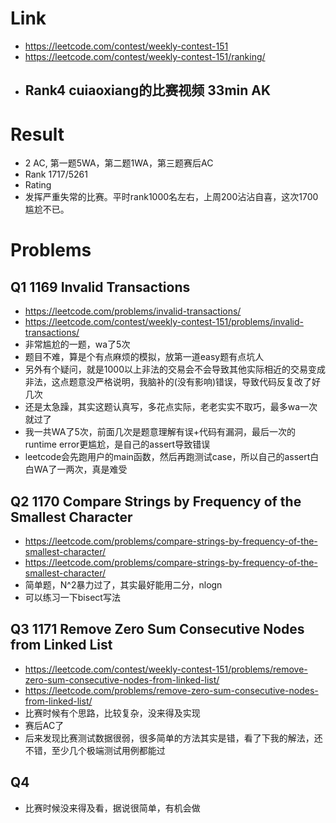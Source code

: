 # Link
- https://leetcode.com/contest/weekly-contest-151
- https://leetcode.com/contest/weekly-contest-151/ranking/
- Rank4 cuiaoxiang的比赛视频 33min AK
    - 

# Result
- 2 AC, 第一题5WA，第二题1WA，第三题赛后AC
- Rank 1717/5261
- Rating
- 发挥严重失常的比赛。平时rank1000名左右，上周200沾沾自喜，这次1700尴尬不已。

# Problems
## Q1 1169 Invalid Transactions
- https://leetcode.com/problems/invalid-transactions/
- https://leetcode.com/contest/weekly-contest-151/problems/invalid-transactions/
- 非常尴尬的一题，wa了5次
- 题目不难，算是个有点麻烦的模拟，放第一道easy题有点坑人
- 另外有个疑问，就是1000以上非法的交易会不会导致其他实际相近的交易变成非法，这点题意没严格说明，我脑补的(没有影响)错误，导致代码反复改了好几次
- 还是太急躁，其实这题认真写，多花点实际，老老实实不取巧，最多wa一次就过了
- 我一共WA了5次，前面几次是题意理解有误+代码有漏洞，最后一次的runtime error更尴尬，是自己的assert导致错误
- leetcode会先跑用户的main函数，然后再跑测试case，所以自己的assert白白WA了一两次，真是难受

## Q2 1170 Compare Strings by Frequency of the Smallest Character
- https://leetcode.com/problems/compare-strings-by-frequency-of-the-smallest-character/
- https://leetcode.com/problems/compare-strings-by-frequency-of-the-smallest-character/
- 简单题，N^2暴力过了，其实最好能用二分，nlogn
- 可以练习一下bisect写法

## Q3 1171 Remove Zero Sum Consecutive Nodes from Linked List
- https://leetcode.com/contest/weekly-contest-151/problems/remove-zero-sum-consecutive-nodes-from-linked-list/
- https://leetcode.com/problems/remove-zero-sum-consecutive-nodes-from-linked-list/
- 比赛时候有个思路，比较复杂，没来得及实现
- 赛后AC了
- 后来发现比赛测试数据很弱，很多简单的方法其实是错，看了下我的解法，还不错，至少几个极端测试用例都能过

## Q4
- 比赛时候没来得及看，据说很简单，有机会做